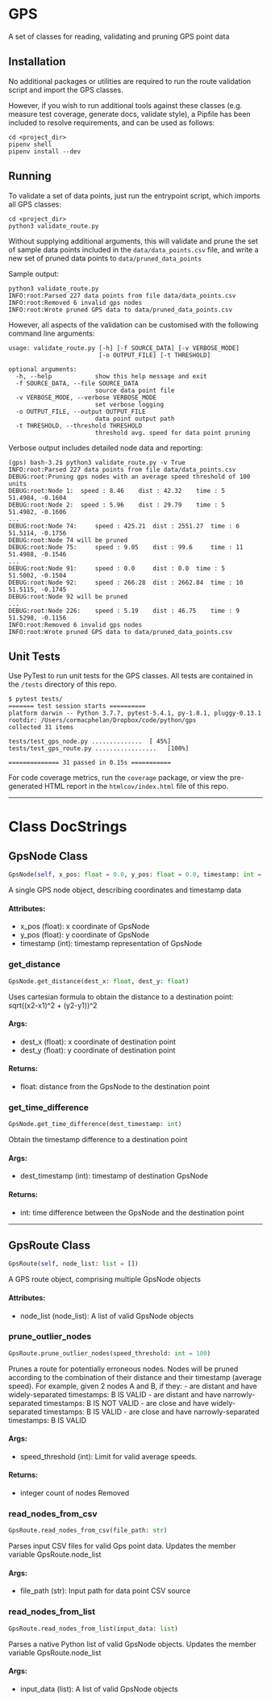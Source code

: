# GPS

A set of classes for reading, validating and pruning GPS point data

## Installation
No additional packages or utilities are required to run the route validation script and import the GPS classes.

However, if you wish to run additional tools against these classes (e.g. measure test coverage, generate docs, validate style), a Pipfile has been included to resolve requirements, and can be used as follows:

```
cd <project_dir>
pipenv shell
pipenv install --dev
```

## Running

To validate a set of data points, just run the entrypoint script, which imports all GPS classes:

```
cd <project_dir>
python3 validate_route.py
```

Without supplying additional arguments, this will validate and prune the set of sample data points included in the ``data/data_points.csv`` file, and write a new set of pruned data points to ``data/pruned_data_points``

Sample output:
```
python3 validate_route.py
INFO:root:Parsed 227 data points from file data/data_points.csv
INFO:root:Removed 6 invalid gps nodes
INFO:root:Wrote pruned GPS data to data/pruned_data_points.csv
```

However, all aspects of the validation can be customised with the following command line arguments:

```
usage: validate_route.py [-h] [-f SOURCE_DATA] [-v VERBOSE_MODE]
                         [-o OUTPUT_FILE] [-t THRESHOLD]

optional arguments:
  -h, --help            show this help message and exit
  -f SOURCE_DATA, --file SOURCE_DATA
                        source data point file
  -v VERBOSE_MODE, --verbose VERBOSE_MODE
                        set verbose logging
  -o OUTPUT_FILE, --output OUTPUT_FILE
                        data point output path
  -t THRESHOLD, --threshold THRESHOLD
                        threshold avg. speed for data point pruning
```

Verbose output includes detailed node data and reporting:

```
(gps) bash-3.2$ python3 validate_route.py -v True
INFO:root:Parsed 227 data points from file data/data_points.csv
DEBUG:root:Pruning gps nodes with an average speed threshold of 100 units
DEBUG:root:Node 1: 	speed : 8.46 	dist : 42.32 	time : 5 	51.4984, -0.1604
DEBUG:root:Node 2: 	speed : 5.96 	dist : 29.79 	time : 5 	51.4982, -0.1606
...
DEBUG:root:Node 74: 	speed : 425.21 	dist : 2551.27 	time : 6 	51.5114, -0.1756
DEBUG:root:Node 74 will be pruned
DEBUG:root:Node 75: 	speed : 9.05 	dist : 99.6 	time : 11 	51.4988, -0.1546
...
DEBUG:root:Node 91: 	speed : 0.0 	dist : 0.0 	time : 5 	51.5002, -0.1504
DEBUG:root:Node 92: 	speed : 266.28 	dist : 2662.84 	time : 10 	51.5115, -0.1745
DEBUG:root:Node 92 will be pruned
...
DEBUG:root:Node 226: 	speed : 5.19 	dist : 46.75 	time : 9 	51.5298, -0.1156
INFO:root:Removed 6 invalid gps nodes
INFO:root:Wrote pruned GPS data to data/pruned_data_points.csv
```
## Unit Tests

Use PyTest to run unit tests for the GPS classes. All tests are contained in the ``/tests`` directory of this repo.

```
$ pytest tests/
======= test session starts ==========
platform darwin -- Python 3.7.7, pytest-5.4.1, py-1.8.1, pluggy-0.13.1
rootdir: /Users/cormacphelan/Dropbox/code/python/gps
collected 31 items

tests/test_gps_node.py ..............  [ 45%]
tests/test_gps_route.py .................   [100%]

============== 31 passed in 0.15s ===========
```

For code coverage metrics, run the ``coverage`` package, or view the pre-generated HTML report in the ``htmlcov/index.html`` file of this repo.

---

# Class DocStrings

## GpsNode Class
```python
GpsNode(self, x_pos: float = 0.0, y_pos: float = 0.0, timestamp: int = 0)
```

A single GPS node object, describing coordinates and timestamp data

#### Attributes:
* x_pos (float): x coordinate of GpsNode
* y_pos (float): y coordinate of GpsNode
* timestamp (int): timestamp representation of GpsNode


### get_distance
```python
GpsNode.get_distance(dest_x: float, dest_y: float)
```

Uses cartesian formula to obtain the distance to a destination point:
    sqrt((x2-x1)^2 + (y2-y1))^2

#### Args:
* dest_x (float): x coordinate of destination point
* dest_y (float): y coordinate of destination point

#### Returns:
* float: distance from the GpsNode to the destination point


### get_time_difference
```python
GpsNode.get_time_difference(dest_timestamp: int)
```

Obtain the timestamp difference to a destination point

#### Args:
* dest_timestamp (int): timestamp of destination GpsNode

#### Returns:
* int: time difference between the GpsNode and the destination point

---

## GpsRoute Class
```python
GpsRoute(self, node_list: list = [])
```

A GPS route object, comprising multiple GpsNode objects

#### Attributes:
* node_list (node_list): A list of valid GpsNode objects


### prune_outlier_nodes
```python
GpsRoute.prune_outlier_nodes(speed_threshold: int = 100)
```

Prunes a route for potentially erroneous nodes.
Nodes will be pruned according to the combination of their distance and
their timestamp (average speed).
For example, given 2 nodes A and B, if they:
    - are distant and have widely-separated timestamps: B IS VALID
    - are distant and have narrowly-separated timestamps: B IS NOT VALID
    - are close and have widely-separated timestamps: B IS VALID
    - are close and have narrowly-separated timestamps: B IS VALID

#### Args:
* speed_threshold (int): Limit for valid average speeds.

#### Returns:
* integer count of nodes Removed


### read_nodes_from_csv
```python
GpsRoute.read_nodes_from_csv(file_path: str)
```

Parses input CSV files for valid Gps point data. Updates the
member variable GpsRoute.node_list

#### Args:
* file_path (str): Input path for data point CSV source


### read_nodes_from_list
```python
GpsRoute.read_nodes_from_list(input_data: list)
```

Parses a native Python list of valid GpsNode objects. Updates the
member variable GpsRoute.node_list

#### Args:
* input_data (list): A list of valid GpsNode objects
